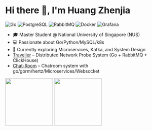# Hi there 👋, I'm Huang Zhenjia  
![Go](https://img.shields.io/badge/Go-00ADD8?logo=go&logoColor=white)
![PostgreSQL](https://img.shields.io/badge/PostgreSQL-316192?logo=postgresql&logoColor=white)
![RabbitMQ](https://img.shields.io/badge/RabbitMQ-FF6600?logo=rabbitmq&logoColor=white)
![Docker](https://img.shields.io/badge/Docker-2496ED?logo=docker&logoColor=white)
![Grafana](https://img.shields.io/badge/Grafana-F46800?logo=grafana&logoColor=white)

- 🎓 Master Student @ National University of Singapore (NUS)  
- 💻 Passionate about Go/Python/MySQL/k8s
- 🌱 Currently exploring Microservices, Kafka, and System Design
- [Traveller](https://github.com/HZHENJ/traveller) – Distributed Network Probe System (Go + RabbitMQ + ClickHouse)  
- [Chat-Room](https://github.com/HZHENJ/chat-room) – Chatroom system with go/gorm/hertz/Microservices/Websocket  

<div>
  <img src="https://github-readme-stats.vercel.app/api?username=HZHENJ&show_icons=true&count_private=true&theme=default" height="150"/>
  <img src="https://leetcard.jacoblin.cool/HZHENJ?theme=unicorn&font=Noto%20Sans%20Lisu&site=cn" height="150"/>
</div>
